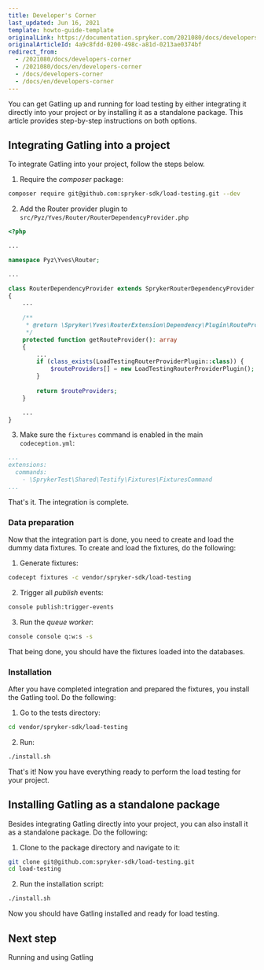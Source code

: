 ```yaml
---
title: Developer's Corner
last_updated: Jun 16, 2021
template: howto-guide-template
originalLink: https://documentation.spryker.com/2021080/docs/developers-corner
originalArticleId: 4a9c8fdd-0200-498c-a81d-0213ae0374bf
redirect_from:
  - /2021080/docs/developers-corner
  - /2021080/docs/en/developers-corner
  - /docs/developers-corner
  - /docs/en/developers-corner
---
```


You can get Gatling <!---link to Gatling overview--> up and running for load testing by either integrating it directly into your project or by installing it as a standalone package. This article provides step-by-step instructions on both options.

## Integrating Gatling into a project

To integrate Gatling into your project, follow the steps below.

1. Require the *composer* package:

```bash
composer require git@github.com:spryker-sdk/load-testing.git --dev
```

2. Add the Router provider plugin to `src/Pyz/Yves/Router/RouterDependencyProvider.php`

```php
<?php

...

namespace Pyz\Yves\Router;

...

class RouterDependencyProvider extends SprykerRouterDependencyProvider
{
    ...
    
    /**
     * @return \Spryker\Yves\RouterExtension\Dependency\Plugin\RouteProviderPluginInterface[]
     */
    protected function getRouteProvider(): array
    {
        ...
        if (class_exists(LoadTestingRouterProviderPlugin::class)) {
            $routeProviders[] = new LoadTestingRouterProviderPlugin();
        }
        
        return $routeProviders;
    }

    ...
}
```

3. Make sure the `fixtures` command is enabled in the main `codeception.yml`:

```yaml
...
extensions:
  commands:
    - \SprykerTest\Shared\Testify\Fixtures\FixturesCommand
...
```

That's it. The integration is complete.

### Data preparation

Now that the integration part is done, you need to create and load the dummy data fixtures. To create and load the fixtures, do the following:

1. Generate fixtures:

```bash
codecept fixtures -c vendor/spryker-sdk/load-testing
```

2. Trigger all *publish* events:

```bash
console publish:trigger-events
```

3. Run the *queue worker*:

```bash
console console q:w:s -s 
```

That being done, you should have the fixtures loaded into the databases.

### Installation

After you have completed integration and prepared the fixtures, you install the Gatling tool. Do the following:

1. Go to the tests directory:

```bash
cd vendor/spryker-sdk/load-testing
```

2. Run:

```bash
./install.sh
```

That's it! Now you have everything ready to perform the load testing for your project.


## Installing Gatling as a standalone package

Besides integrating Gatling directly into your project, you can also install it as a standalone package. Do the following:

1. Clone to the package directory and navigate to it:

```bash
git clone git@github.com:spryker-sdk/load-testing.git
cd load-testing
```

2. Run the installation script:

```bash
./install.sh
```

Now you should have Gatling installed and ready for load testing.

## Next step

Running and using Gatling<!---link-->